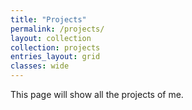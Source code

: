 ```yaml
---
title: "Projects"
permalink: /projects/
layout: collection
collection: projects
entries_layout: grid
classes: wide
---
```


This page will show all the projects of me. 
